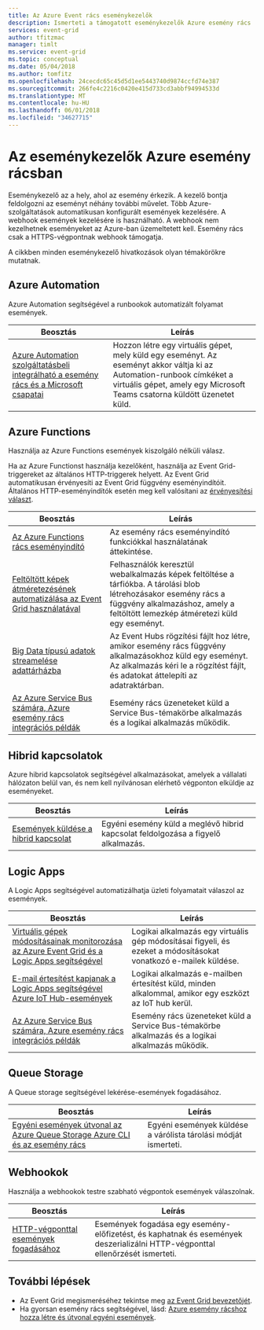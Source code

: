 ```yaml
---
title: Az Azure Event rács eseménykezelők
description: Ismerteti a támogatott eseménykezelők Azure esemény rács
services: event-grid
author: tfitzmac
manager: timlt
ms.service: event-grid
ms.topic: conceptual
ms.date: 05/04/2018
ms.author: tomfitz
ms.openlocfilehash: 24cecdc65c45d5d1ee5443740d9874ccfd74e387
ms.sourcegitcommit: 266fe4c2216c0420e415d733cd3abbf94994533d
ms.translationtype: MT
ms.contentlocale: hu-HU
ms.lasthandoff: 06/01/2018
ms.locfileid: "34627715"
---
```

# <a name="event-handlers-in-azure-event-grid"></a>Az eseménykezelők Azure esemény rácsban

Eseménykezelő az a hely, ahol az esemény érkezik. A kezelő bontja feldolgozni az eseményt néhány további művelet. Több Azure-szolgáltatások automatikusan konfigurált események kezelésére. A webhook események kezelésére is használható. A webhook nem kezelhetnek eseményeket az Azure-ban üzemeltetett kell. Esemény rács csak a HTTPS-végpontnak webhook támogatja.

A cikkben minden eseménykezelő hivatkozások olyan témakörökre mutatnak.

## <a name="azure-automation"></a>Azure Automation

Azure Automation segítségével a runbookok automatizált folyamat események.

|Beosztás  |Leírás  |
|---------|---------|
|[Azure Automation szolgáltatásbeli integrálható a esemény rács és a Microsoft csapatai](ensure-tags-exists-on-new-virtual-machines.md) |Hozzon létre egy virtuális gépet, mely küld egy eseményt. Az eseményt akkor váltja ki az Automation-runbook címkéket a virtuális gépet, amely egy Microsoft Teams csatorna küldött üzenetet küld. |

## <a name="azure-functions"></a>Azure Functions

Használja az Azure Functions események kiszolgáló nélküli válasz.

Ha az Azure Functionst használja kezelőként, használja az Event Grid-triggereket az általános HTTP-triggerek helyett. Az Event Grid automatikusan érvényesíti az Event Grid függvény eseményindítóit. Általános HTTP-eseményindítók esetén meg kell valósítani az [érvényesítési választ](security-authentication.md#webhook-event-delivery).

|Beosztás  |Leírás  |
|---------|---------|
| [Az Azure Functions rács eseményindító](../azure-functions/functions-bindings-event-grid.md) | Az esemény rács eseményindító funkciókkal használatának áttekintése. |
| [Feltöltött képek átméretezésének automatizálása az Event Grid használatával](resize-images-on-storage-blob-upload-event.md) | Felhasználók keresztül webalkalmazás képek feltöltése a tárfiókba. A tárolási blob létrehozásakor esemény rács a függvény alkalmazáshoz, amely a feltöltött lemezkép átméretezi küld egy eseményt. |
| [Big Data típusú adatok streamelése adattárházba](event-grid-event-hubs-integration.md) | Az Event Hubs rögzítési fájlt hoz létre, amikor esemény rács függvény alkalmazásokhoz küld egy eseményt. Az alkalmazás kéri le a rögzítést fájlt, és adatokat áttelepíti az adatraktárban. |
| [Az Azure Service Bus számára, Azure esemény rács integrációs példák](../service-bus-messaging/service-bus-to-event-grid-integration-example.md?toc=%2fazure%2fevent-grid%2ftoc.json) | Esemény rács üzeneteket küld a Service Bus-témakörbe alkalmazás és a logikai alkalmazás működik. |

## <a name="hybrid-connections"></a>Hibrid kapcsolatok

Azure hibrid kapcsolatok segítségével alkalmazásokat, amelyek a vállalati hálózaton belül van, és nem kell nyilvánosan elérhető végponton elküldje az eseményeket.

|Beosztás  |Leírás  |
|---------|---------|
| [Események küldése a hibrid kapcsolat](custom-event-to-hybrid-connection.md) | Egyéni esemény küld a meglévő hibrid kapcsolat feldolgozása a figyelő alkalmazás. |

## <a name="logic-apps"></a>Logic Apps

A Logic Apps segítségével automatizálhatja üzleti folyamatait válaszol az események.

|Beosztás  |Leírás  |
|---------|---------|
| [Virtuális gépek módosításainak monitorozása az Azure Event Grid és a Logic Apps segítségével](monitor-virtual-machine-changes-event-grid-logic-app.md) | Logikai alkalmazás egy virtuális gép módosításai figyeli, és ezeket a módosításokat vonatkozó e-mailek küldése. |
| [E-mail értesítést kapjanak a Logic Apps segítségével Azure IoT Hub-események](publish-iot-hub-events-to-logic-apps.md) | Logikai alkalmazás e-mailben értesítést küld, minden alkalommal, amikor egy eszközt az IoT hub kerül. |
| [Az Azure Service Bus számára, Azure esemény rács integrációs példák](../service-bus-messaging/service-bus-to-event-grid-integration-example.md?toc=%2fazure%2fevent-grid%2ftoc.json) | Esemény rács üzeneteket küld a Service Bus-témakörbe alkalmazás és a logikai alkalmazás működik. |

## <a name="queue-storage"></a>Queue Storage

A Queue storage segítségével lekérése-események fogadásához.

|Beosztás  |Leírás  |
|---------|---------|
| [Egyéni események útvonal az Azure Queue Storage Azure CLI és az esemény rács](custom-event-to-queue-storage.md) | Egyéni események küldése a várólista tárolási módját ismerteti. |

## <a name="webhooks"></a>Webhookok

Használja a webhookok testre szabható végpontok események válaszolnak.

|Beosztás  |Leírás  |
|---------|---------|
| [HTTP-végponttal események fogadásához](receive-events.md) | Események fogadása egy esemény-előfizetést, és kaphatnak és események deszerializálni HTTP-végponttal ellenőrzését ismerteti. |

## <a name="next-steps"></a>További lépések

* Az Event Grid megismeréséhez tekintse meg [az Event Grid bevezetőjét](overview.md).
* Ha gyorsan esemény rács segítségével, lásd: [Azure esemény rácshoz hozza létre és útvonal egyéni események](custom-event-quickstart.md).
